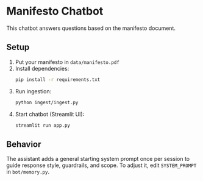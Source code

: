 # Manifesto Chatbot

This chatbot answers questions based on the manifesto document.

## Setup

1. Put your manifesto in `data/manifesto.pdf`
2. Install dependencies:
   ```bash
   pip install -r requirements.txt
   ```
3. Run ingestion:
   ```bash
   python ingest/ingest.py
   ```
4. Start chatbot (Streamlit UI):
   ```bash
   streamlit run app.py
   ```

## Behavior

The assistant adds a general starting system prompt once per session to guide response style, guardrails, and scope. To adjust it, edit `SYSTEM_PROMPT` in `bot/memory.py`.
